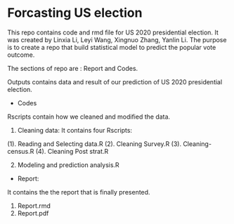 # Forcasting US election


This repo contains code and rmd file for US 2020 presidential election. It was created by Linxia Li, Leyi Wang, Xingnuo Zhang, Yanlin Li. The purpose is to create a repo that build statistical model to predict the popular vote outcome.

The sections of repo are : Report and Codes.

Outputs contains data and result of our prediction of US 2020 presidential election.

- Codes

Rscripts contain how we cleaned and modified the data.

1. Cleaning data: It contains four Rscripts: 

  (1). Reading and Selecting data.R
  (2). Cleaning Survey.R
  (3). Cleaning-census.R
  (4). Cleaning Post strat.R

2. Modeling and prediction analysis.R

- Report: 

It contains the the report that is finally presented. 

1. Report.rmd
2. Report.pdf



